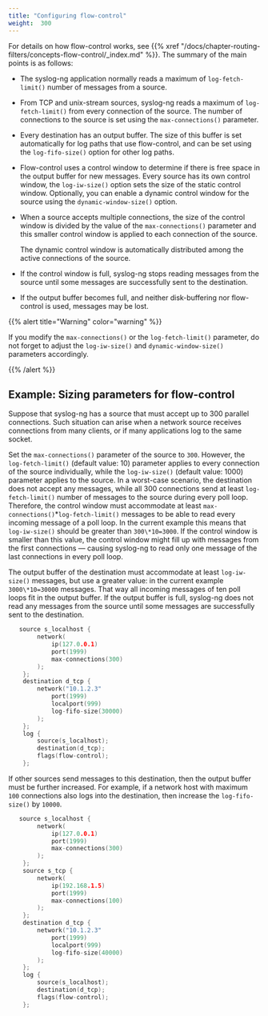 ```yaml
---
title: "Configuring flow-control"
weight:  300
---
```

<!-- DISCLAIMER: This file is based on the syslog-ng Open Source Edition documentation https://github.com/balabit/syslog-ng-ose-guides/commit/2f4a52ee61d1ea9ad27cb4f3168b95408fddfdf2 and is used under the terms of The syslog-ng Open Source Edition Documentation License. The file has been modified by Axoflow. -->

For details on how flow-control works, see {{% xref "/docs/chapter-routing-filters/concepts-flow-control/_index.md" %}}. The summary of the main points is as follows:

  - The syslog-ng application normally reads a maximum of `log-fetch-limit()` number of messages from a source.

  - From TCP and unix-stream sources, syslog-ng reads a maximum of `log-fetch-limit()` from every connection of the source. The number of connections to the source is set using the `max-connections()` parameter.

  - Every destination has an output buffer. The size of this buffer is set automatically for log paths that use flow-control, and can be set using the `log-fifo-size()` option for other log paths.

  - Flow-control uses a control window to determine if there is free space in the output buffer for new messages. Every source has its own control window, the `log-iw-size()` option sets the size of the static control window. Optionally, you can enable a dynamic control window for the source using the `dynamic-window-size()` option.

  - When a source accepts multiple connections, the size of the control window is divided by the value of the `max-connections()` parameter and this smaller control window is applied to each connection of the source.
    
    The dynamic control window is automatically distributed among the active connections of the source.

  - If the control window is full, syslog-ng stops reading messages from the source until some messages are successfully sent to the destination.

  - If the output buffer becomes full, and neither disk-buffering nor flow-control is used, messages may be lost.

{{% alert title="Warning" color="warning" %}}

If you modify the `max-connections()` or the `log-fetch-limit()` parameter, do not forget to adjust the `log-iw-size()` and `dynamic-window-size()` parameters accordingly.

{{% /alert %}}


## Example: Sizing parameters for flow-control

Suppose that syslog-ng has a source that must accept up to 300 parallel connections. Such situation can arise when a network source receives connections from many clients, or if many applications log to the same socket.

Set the `max-connections()` parameter of the source to `300`. However, the `log-fetch-limit()` (default value: 10) parameter applies to every connection of the source individually, while the `log-iw-size()` (default value: 1000) parameter applies to the source. In a worst-case scenario, the destination does not accept any messages, while all 300 connections send at least `log-fetch-limit()` number of messages to the source during every poll loop. Therefore, the control window must accommodate at least `max-connections()`\*`log-fetch-limit()` messages to be able to read every incoming message of a poll loop. In the current example this means that `log-iw-size()` should be greater than `300\*10=3000`. If the control window is smaller than this value, the control window might fill up with messages from the first connections — causing syslog-ng to read only one message of the last connections in every poll loop.

The output buffer of the destination must accommodate at least `log-iw-size()` messages, but use a greater value: in the current example `3000\*10=30000` messages. That way all incoming messages of ten poll loops fit in the output buffer. If the output buffer is full, syslog-ng does not read any messages from the source until some messages are successfully sent to the destination.

```c
   source s_localhost {
        network(
            ip(127.0.0.1)
            port(1999)
            max-connections(300)
        );
    };
    destination d_tcp {
        network("10.1.2.3"
            port(1999)
            localport(999)
            log-fifo-size(30000)
        );
    };
    log {
        source(s_localhost);
        destination(d_tcp);
        flags(flow-control);
    };
```

If other sources send messages to this destination, then the output buffer must be further increased. For example, if a network host with maximum `100` connections also logs into the destination, then increase the `log-fifo-size()` by `10000`.

```c
   source s_localhost {
        network(
            ip(127.0.0.1)
            port(1999)
            max-connections(300)
        );
    };
    source s_tcp {
        network(
            ip(192.168.1.5)
            port(1999)
            max-connections(100)
        );
    };
    destination d_tcp {
        network("10.1.2.3"
            port(1999)
            localport(999)
            log-fifo-size(40000)
        );
    };
    log {
        source(s_localhost);
        destination(d_tcp);
        flags(flow-control);
    };
```

